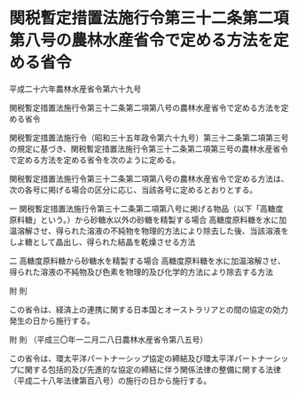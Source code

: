 # 関税暫定措置法施行令第三十二条第二項第八号の農林水産省令で定める方法を定める省令

平成二十六年農林水産省令第六十九号

関税暫定措置法施行令第三十二条第二項第八号の農林水産省令で定める方法を定める省令

関税暫定措置法施行令（昭和三十五年政令第六十九号）第三十二条第二項第三号の規定に基づき、関税暫定措置法施行令第三十二条第二項第三号の農林水産省令で定める方法を定める省令を次のように定める。

関税暫定措置法施行令第三十二条第二項第八号の農林水産省令で定める方法は、次の各号に掲げる場合の区分に応じ、当該各号に定めるとおりとする。

一 関税暫定措置法施行令第三十二条第二項第八号に掲げる物品（以下「高糖度原料糖」という。）から砂糖水以外の砂糖を精製する場合 高糖度原料糖を水に加温溶解させ、得られた溶液の不純物を物理的方法により除去した後、当該溶液をしよ糖として晶出し、得られた結晶を乾燥させる方法

二 高糖度原料糖から砂糖水を精製する場合 高糖度原料糖を水に加温溶解させ、得られた溶液の不純物及び色素を物理的及び化学的方法により除去する方法

附 則

この省令は、経済上の連携に関する日本国とオーストラリアとの間の協定の効力発生の日から施行する。

附 則 （平成三〇年一二月二八日農林水産省令第八五号）

この省令は、環太平洋パートナーシップ協定の締結及び環太平洋パートナーシップに関する包括的及び先進的な協定の締結に伴う関係法律の整備に関する法律（平成二十八年法律第百八号）の施行の日から施行する。
